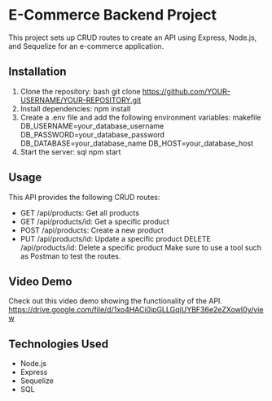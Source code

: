 # E-Commerce Backend Project

This project sets up CRUD routes to create an API using Express, Node.js, and Sequelize for an e-commerce application.

## Installation

1. Clone the repository:
   bash
   git clone https://github.com/YOUR-USERNAME/YOUR-REPOSITORY.git
2. Install dependencies:
   npm install
3. Create a .env file and add the following environment variables:
   makefile
   DB_USERNAME=your_database_username
   DB_PASSWORD=your_database_password
   DB_DATABASE=your_database_name
   DB_HOST=your_database_host
4. Start the server:
   sql
   npm start

## Usage

This API provides the following CRUD routes:

- GET /api/products: Get all products
- GET /api/products/id: Get a specific product
- POST /api/products: Create a new product
- PUT /api/products/id: Update a specific product
  DELETE /api/products/id: Delete a specific product
  Make sure to use a tool such as Postman to test the routes.

## Video Demo

Check out this video demo showing the functionality of the API.
https://drive.google.com/file/d/1xo4HACi0ipGLLGqiUYBF36e2eZXowI0y/view

## Technologies Used

- Node.js
- Express
- Sequelize
- SQL

